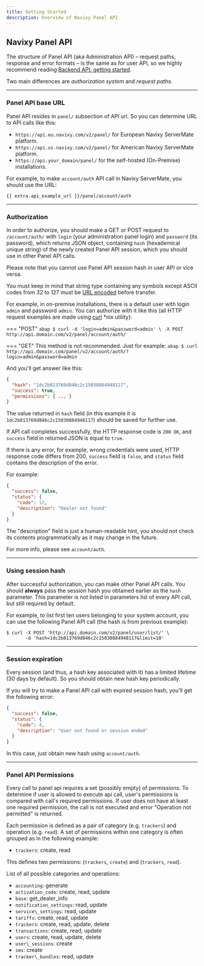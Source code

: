 ```yaml
---
title: Getting Started
description: Overview of Navixy Panel API
---
```


## Navixy Panel API

The structure of Panel API (aka Administration API) – request paths, 
response and error formats – is the same as for user API, so we highly 
recommend reading [Backend API: getting started][1].

  [1]: ../backend-api/getting-started.md

Two main differences are _authorization system_ and _request paths_.

<hr>

### Panel API base URL

Panel API resides in `panel/` subsection of API url. So you can determine URL to API calls like this:

*  `https://api.eu.navixy.com/v2/panel/` for European Navixy ServerMate platform.
*  `https://api.us.navixy.com/v2/panel/` for American Navixy ServerMate platform.
*  `https://api.your_domain/panel/` for the self-hosted (On-Premise) installations.

For example, to make `account/auth` 
API call in Navixy ServerMate, you should use the URL: 

    {{ extra.api_example_url }}/panel/account/auth

<hr>

### Authorization

In order to authorize, you should make a GET or POST request to 
`/account/auth/` with `login` (your administration panel login) 
and `password` (its password), which returns JSON object, 
containing `hash` (hexademical unique string) of the newly 
created Panel API session, which you should use in other Panel API calls.

Please note that you cannot use Panel API session hash in user API or vice versa.

You must keep in mind that string type containing any symbols except ASCII 
codes from 32 to 127 must be [URL encoded][2] before transfer.

   [2]: https://en.wikipedia.org/wiki/Percent-encoding

For example, in on-premise installations, there is a default user with login 
`admin` and password `admin`. You can authorize with it like this 
(all HTTP request examples are made using [curl](https://curl.haxx.se/) *nix utility):

=== "POST"
    ```abap
    $ curl -d 'login=admin&password=admin' \
           -X POST http://api.domain.com/v2/panel/account/auth/
    ```

=== "GET"
    This method is not recommended. Just for example:
    ```abap
    $ curl http://api.domain.com/panel/v2/account/auth/?login=admin&password=admin
    ```


And you'll get answer like this:

```json
{
  "hash": "1dc2b813769d846c2c15030884948117",
  "success": true,
  "permissions": { ... }
}
```

The value returned in `hash` field (in this example it is 
`1dc2b813769d846c2c15030884948117`) should be saved for further use.

If API call completes successfully, the HTTP response code is `200 OK`, 
and `success` field in returned JSON is equal to `true`.

If there is any error, for example, wrong credentials were used, HTTP 
response code differs from 200, `success` field is `false`, and `status` 
field contains the description of the error.

For example:

```json
{
  "success": false,
  "status": {
    "code": 12,
    "description": "Dealer not found"
  }
}
```

The "description" field is just a human-readable hint, you should not check 
its contents programmatically as it may change in the future.

For more info, please see `account/auth`.

<hr>

### Using session hash

After successful authorization, you can make other Panel API calls. 
You should **always** pass the session hash you obtained earlier as the `hash` parameter.
This parameter is not listed in parameters list of every API call, but still required by default.

For example, to list first ten users belonging to your system account,
you can use the following Panel API call (the hash is from previous example):

```abap
$ curl -X POST 'http://api.domain.com/v2/panel/user/list/' \
       -d 'hash=1dc2b813769d846c2c15030884948117&limit=10'
```

<hr>

### Session expiration

Every session (and thus, a hash key associated with it) has a limited 
lifetime (30 days by default). So you should obtain new hash key periodically.

If you will try to make a Panel API call with expired session hash, you'll 
get the following error:

```json
{
  "success": false,
  "status": {
    "code": 4,
    "description": "User not found or session ended"
  }
}
```

In this case, just obtain new hash using `account/auth`.

<hr>

### Panel API Permissions

Every call to panel api requires a set (possibly empty) of permissions. 
To determine if user is allowed to execute api call, user's permissions 
is compared with call's required permissions. If user does not have at least 
one required permission, the call is not executed and error "Operation not permitted" is returned.

Each permission is defined as a pair of category (e.g. `trackers`) and operation (e.g. `read`).
A set of permissions within one category is often grouped as in the following example:

*   `trackers`: create, read

This defines two permissions: (`trackers`, `create`) and (`trackers`, `read`).

List of all possible categories and operations:

*   `accounting`: generate
*   `activation_code`: create, read, update
*   `base`: get_dealer_info
*   `notification_settings`: read, update
*   `service\_settings`: read, update
*   `tariffs`: create, read, update
*   `trackers`: create, read, update, delete
*   `transactions`: create, read, update
*   `users`: create, read, update, delete
*   `user\_sessions`: create
*   `sms`: create
*   `tracker\_bundles`: read, update
